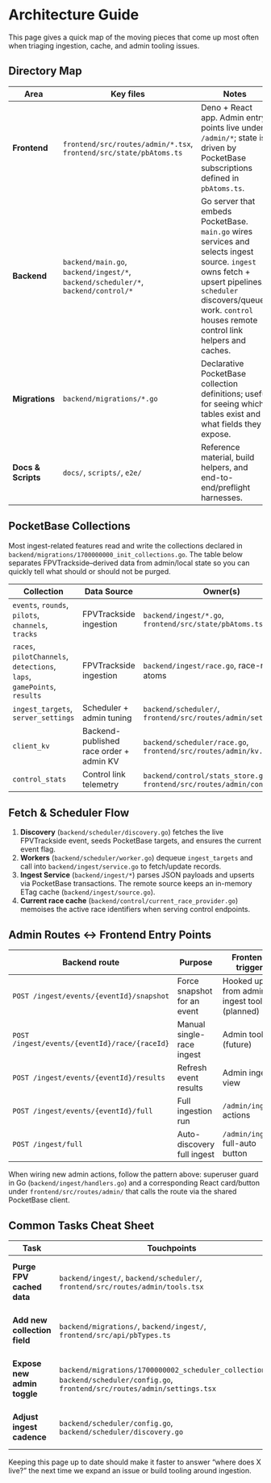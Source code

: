 # Architecture Guide

This page gives a quick map of the moving pieces that come up most often when triaging ingestion, cache, and admin tooling issues.

## Directory Map

| Area | Key files | Notes |
| ---- | --------- | ----- |
| **Frontend** | `frontend/src/routes/admin/*.tsx`, `frontend/src/state/pbAtoms.ts` | Deno + React app. Admin entry points live under `/admin/*`; state is driven by PocketBase subscriptions defined in `pbAtoms.ts`. |
| **Backend** | `backend/main.go`, `backend/ingest/*`, `backend/scheduler/*`, `backend/control/*` | Go server that embeds PocketBase. `main.go` wires services and selects ingest source. `ingest` owns fetch + upsert pipelines. `scheduler` discovers/queues work. `control` houses remote control link helpers and caches. |
| **Migrations** | `backend/migrations/*.go` | Declarative PocketBase collection definitions; useful for seeing which tables exist and what fields they expose. |
| **Docs & Scripts** | `docs/`, `scripts/`, `e2e/` | Reference material, build helpers, and end-to-end/preflight harnesses. |

## PocketBase Collections

Most ingest-related features read and write the collections declared in `backend/migrations/1700000000_init_collections.go`. The table below separates FPVTrackside–derived data from admin/local state so you can quickly tell what should or should not be purged.

| Collection | Data Source | Owner(s) |
| ---------- | ----------- | -------- |
| `events`, `rounds`, `pilots`, `channels`, `tracks` | FPVTrackside ingestion | `backend/ingest/*.go`, `frontend/src/state/pbAtoms.ts` |
| `races`, `pilotChannels`, `detections`, `laps`, `gamePoints`, `results` | FPVTrackside ingestion | `backend/ingest/race.go`, race-related atoms |
| `ingest_targets`, `server_settings` | Scheduler + admin tuning | `backend/scheduler/`, `frontend/src/routes/admin/settings.tsx` |
| `client_kv` | Backend-published race order + admin KV | `backend/scheduler/race.go`, `frontend/src/routes/admin/kv.tsx` |
| `control_stats` | Control link telemetry | `backend/control/stats_store.go`, `frontend/src/routes/admin/control.tsx` |

## Fetch & Scheduler Flow

1. **Discovery** (`backend/scheduler/discovery.go`) fetches the live FPVTrackside event, seeds PocketBase targets, and ensures the current event flag.
2. **Workers** (`backend/scheduler/worker.go`) dequeue `ingest_targets` and call into `backend/ingest/service.go` to fetch/update records.
3. **Ingest Service** (`backend/ingest/*`) parses JSON payloads and upserts via PocketBase transactions. The remote source keeps an in-memory ETag cache (`backend/ingest/source.go`).
4. **Current race cache** (`backend/control/current_race_provider.go`) memoises the active race identifiers when serving control endpoints.

## Admin Routes ↔️ Frontend Entry Points

| Backend route | Purpose | Frontend trigger |
| ------------- | ------- | ---------------- |
| `POST /ingest/events/{eventId}/snapshot` | Force snapshot for an event | Hooked up from admin ingest tools (planned) |
| `POST /ingest/events/{eventId}/race/{raceId}` | Manual single-race ingest | Admin tooling (future) |
| `POST /ingest/events/{eventId}/results` | Refresh event results | Admin ingest view |
| `POST /ingest/events/{eventId}/full` | Full ingestion run | `/admin/ingest` actions |
| `POST /ingest/full` | Auto-discovery full ingest | `/admin/ingest` full-auto button |

When wiring new admin actions, follow the pattern above: superuser guard in Go (`backend/ingest/handlers.go`) and a corresponding React card/button under `frontend/src/routes/admin/` that calls the route via the shared PocketBase client.

## Common Tasks Cheat Sheet

| Task | Touchpoints | Notes |
| ---- | ----------- | ----- |
| **Purge FPV cached data** | `backend/ingest/`, `backend/scheduler/`, `frontend/src/routes/admin/tools.tsx` | Delete rows where `source = 'fpvtrackside'`, reset scheduler caches, and surface a button in the admin Tools page. |
| **Add new collection field** | `backend/migrations/`, `backend/ingest/`, `frontend/src/api/pbTypes.ts` | Update migration, extend ingest upsert payloads, refresh PB types and any atoms/selectors. |
| **Expose new admin toggle** | `backend/migrations/1700000002_scheduler_collections.go`, `backend/scheduler/config.go`, `frontend/src/routes/admin/settings.tsx` | Store in `server_settings`, read during `Manager.loadConfigFromDB`, and add a settings editor row. |
| **Adjust ingest cadence** | `backend/scheduler/config.go`, `backend/scheduler/discovery.go` | Update defaults, ensure discovery seeds the right interval, and reflect changes in docs/tests. |

Keeping this page up to date should make it faster to answer “where does X live?” the next time we expand an issue or build tooling around ingestion.
